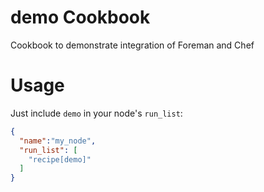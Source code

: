 demo Cookbook
=============

Cookbook to demonstrate integration of Foreman and Chef

Usage
=====

Just include `demo` in your node's `run_list`:

```json
{
  "name":"my_node",
  "run_list": [
    "recipe[demo]"
  ]
}
```

